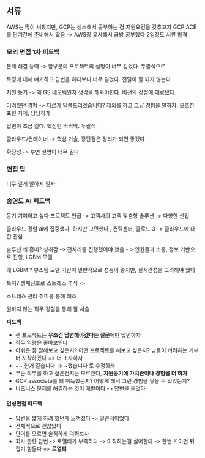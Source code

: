 ## 서류
AWS는 많이 써봤지만, GCP는 생소해서 공부하는 겸 지원요건을 갖추고자
GCP ACE를 단기간에 준비해서 땄음 -> AWS랑 유사해서 금방 공부했다 2일정도
서류 합격
### 모의 면접 1차 피드백
문제 해결 능력 -> 앞부분의 프로젝트의 설명이 너무 길었다. 두괄식으로

특징에 대해 얘기하고 답변을 하다보니 너무 길었다. 전달이 잘 되지 않는다

지원 동기 -> 왜 GS 네오텍인지 생각을 해봐야한다. 비전의 강점에 매료됐다.

어려웠던 경험 -> 다르게 말씀드리겠습니다? 제외를 하고 그냥 경험을 말하자. 모호한 표현 자제, 당당하게

답변이 조금 길다. 핵심만 딱딱딱. 두괄식

클라우드/컨테이너 -> 핵심 기술, 장단점은 정리가 되면 좋겠다

확장성 -> 부연 설명이 너무 길다

### 면접 팁
너무 길게 말하지 말자
### 송영도 AI 피드백

동기
기여하고 싶다
프로젝트 언급 -> 고객사의 고객 맞춤형 솔루션 -> 다양한 산업

클라우드  경험
ai에 집중했다, 하지만 고민했다 , 컨텍센터, 클로드 3 -> 클라우드에 대한 관심

솔루션 왜 흥미?
성취감 -> 전처리를 진행했어야 했음 - > 인원들과 소통, 정보 기반으로 진행, LGBM 모델

왜 LGBM ?
부스팅 모델 기반이 일반적으로 성능이 좋지만, 실시간성을 고려해야 했다

특허?
생체신호로 스트레스 추적 -> 

스트레스 관리
취미를 통해 해소

원하지 않는 직무
경험을 통해 잘 서술

**피드백**
- 센 프로젝트는 **무조건 답변해야겠다는 질문**에만 답변하자 
- 직무 역량은 좋아보인다
- 아쉬운 점
  뭘해보고 싶은지? 어떤 프로젝트를  해보고 싶은지? 남들이 꺼려하는 거부터 시작하겠다 
  => 더 조사하자
- ~~ 한거 같습니다 -> ~했습니다 로 수정하자
- 무슨 직무를 하고 싶은건지는 모르겠다, **지원동기에 가치관이나 경험을 더 하자**
- GCP associate를 왜 취득했는지? 어떻게 해서 그런 경험을 쌓을 수 있었는지?
- 비즈니스 문제를 해결하는 것이 개발이다 -> 답변을 들었다
#### 인성면접 피드백
- 답변을 짧게 하려 했던게 느껴졌다 -> 일관적이었다
- 전체적으로 괜찮았다
- 단어를 모르면 솔직하게 여쭤보자
- 회사 관련 답변 -> 로열티가 부족하다 -> 이직하는걸 싫어한다
  -> 한번 꼬이면 뒤집기 힘들다 => **로열티**
